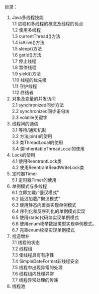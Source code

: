 目录：  
1. Java多线程技能   
        1.1 进程和多线程的概念及线程的优点  
        1.2 使用多线程   
        1.3 currentThread()方法  
        1.4 isAlive()方法  
        1.5 sleep()方法  
        1.6 getId()方法  
        1.7 停止线程  
        1.8 暂停线程  
        1.9 yield()方法  
        1.10 线程的优先级  
        1.11 守护线程  
        1.12 终结者  
2. 对象及变量的并发访问  
        2.1 synchronized同步方法  
        2.2 synchronized同步语句块  
        2.3 volatile关键字  
3. 线程间的通信  
        3.1 等待/通知机制  
        3.2 方法join()的使用  
        3.3 类ThreadLocal的使用  
        3.4 类InheritableThreadLocal的使用  
4. Lock的使用  
        4.1 使用ReentrantLock类  
        4.2 使用ReentrantReadWriteLock类  
5. 定时器Timer  
        5.1 定时器Timer的使用  
6. 单例模式与多线程  
        6.1 立即加載/“饿汉模式”      
        6.2 延迟加载/"懒汉模式"    
        6.3 使用静态内置类实现单例模式  
        6.4 序列化和反序列化的单例模式实现  
        6.5 使用static代码块实现单例模式  
        6.6 使用enum枚举数据类型实现单例模式。  
        6.7 完善enum枚举实现单例模式  
7. 拾遗增补  
        7.1 线程的状态  
        7.2 线程组  
        7.3 使线程具有有序性    
        7.4 SimpleDateFormat非线程安全    
        7.5 线程中出现异常的处理  
        7.6 线程组内处理异常  
        7.7 线程异常处理的传递  
8. 线程池
